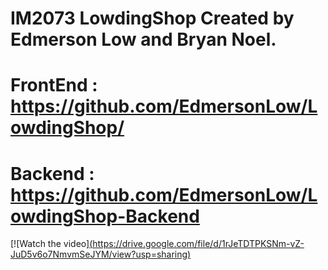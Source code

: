 
# IM2073 LowdingShop Created by Edmerson Low and Bryan Noel.
# FrontEnd : https://github.com/EdmersonLow/LowdingShop/
# Backend  : https://github.com/EdmersonLow/LowdingShop-Backend
[![Watch the video][(https://drive.google.com/file/d/1rJeTDTPKSNm-vZ-JuD5v6o7NmvmSeJYM/view?usp=sharing)](https://drive.google.com/file/d/1tOlxRH5OuW97UPCoHXascd_nApPpjmgo/view?usp=sharing)
